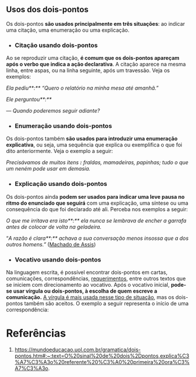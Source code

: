 ## **Usos dos dois-pontos**

Os dois-pontos **são usados principalmente em três situações**: ao indicar uma citação, uma enumeração ou uma explicação.

- ### **Citação usando dois-pontos**

Ao se reproduzir uma citação, **é comum que os dois-pontos apareçam após o verbo que indica a ação declarativa**. A citação aparece na mesma linha, entre aspas, ou na linha seguinte, após um travessão. Veja os exemplos:

_Ela pediu**:** “Quero o relatório na minha mesa até amanhã.”_

_Ele perguntou**:**_

— _Quando poderemos seguir adiante?_

- ### **Enumeração usando dois-pontos**
    

Os dois-pontos também **são usados para introduzir uma enumeração explicativa**, ou seja, uma sequência que explica ou exemplifica o que foi dito anteriormente. Veja o exemplo a seguir:

_Precisávamos de muitos itens **:** fraldas, mamadeiras, papinhas; tudo o que um neném pode usar em demasia._

- ### **Explicação usando dois-pontos**
    

Os dois-pontos ainda **podem ser usados para indicar uma leve pausa no ritmo do enunciado que seguirá** com uma explicação, uma síntese ou uma consequência do que foi declarado até ali. Perceba nos exemplos a seguir:

_O que me irritava era isto**:** ela nunca se lembrava de encher a garrafa antes de colocar de volta na geladeira._

“_A razão é clara**:** achava a sua conversação menos insossa que a dos outros homens.”_ ([Machado de Assis](https://mundoeducacao.uol.com.br/literatura/machado-assis.htm))

- ### **Vocativo usando dois-pontos**
    

Na linguagem escrita, é possível encontrar dois-pontos em cartas, comunicações, correspondências, [requerimentos](https://mundoeducacao.uol.com.br/redacao/requerimento.htm), entre outros textos que se iniciem com direcionamento ao vocativo. Após o vocativo inicial, **pode-se usar vírgula ou dois-pontos, à escolha de quem escreve a comunicação.** [A vírgula é mais usada nesse tipo de situação](https://mundoeducacao.uol.com.br/gramatica/o-uso-virgula-no-vocativo.htm), mas os dois-pontos também são aceitos. O exemplo a seguir representa o início de uma correspondência:

# Referências
1. https://mundoeducacao.uol.com.br/gramatica/dois-pontos.htm#:~:text=O%20sinal%20de%20dois%2Dpontos,explica%C3%A7%C3%A3o%20referente%20%C3%A0%20primeira%20ora%C3%A7%C3%A3o.